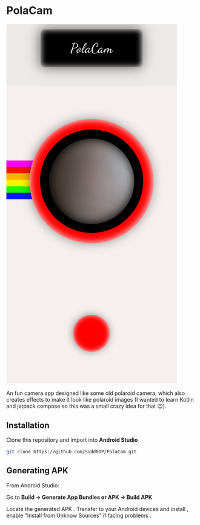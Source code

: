 # PolaCam


<img src = "https://raw.githubusercontent.com/Sidd0OP/PolaCam/refs/heads/master/images/Screenshot_20250830-152159.png" width = "450px" >

An fun camera app designed like some old polaroid camera, which also creates effects to make it look like polaroid images (I wanted to learn Kotlin and jetpack compose so this was a small crazy idea for that 😉).

## Installation
Clone this repository and import into **Android Studio**
```bash
git clone https://github.com/Sidd0OP/PolaCam.git
```



## Generating APK
From Android Studio:

Go to **Build -> Generate App Bundles or APK -> Build APK**

Locate the generated APK . Transfer to your Android devices and install , enable "Install from Unknow Sources" if facing problems . 




